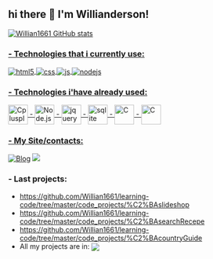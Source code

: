 ## hi there :wave: I'm Willianderson!

<div align="start">
  <a href="https://github.com/Willian1661">
 
 ![Willian1661 GitHub stats](https://github-readme-stats.vercel.app/api?username=Willian1661&show_icons=true&theme=dracula&count_private=true)
  
</div>

### - Technologies that i currently use:

<div style="display: inline_block">
  <img align="center" alt="html5" src="https://img.shields.io/badge/HTML5-E34F26?style=for-the-badge&logo=html5&logoColor=white" />
  <img align="center" alt="css" src="https://img.shields.io/badge/CSS3-1572B6?style=for-the-badge&logo=css3&logoColor=white" />
  <img align="center" alt="js" src="https://img.shields.io/badge/JavaScript-F7DF1E?style=for-the-badge&logo=javascript&logoColor=black" />
  <img align="center" alt="nodejs" src="https://img.shields.io/badge/Node.js-43853D?style=for-the-badge&logo=node.js&logoColor=white" />
</div>

### - Technologies i'have already used:
<img align="center" alt="Cplusplus" src="https://cdn.jsdelivr.net/gh/devicons/devicon/icons/cplusplus/cplusplus-original.svg" width="40px"/> -
<img align="center" alt="Node.js" src="https://cdn.jsdelivr.net/gh/devicons/devicon/icons/nodejs/nodejs-original.svg" width="40px"/> -
<img align="center" alt="jquery" src="https://cdn.jsdelivr.net/gh/devicons/devicon/icons/jquery/jquery-original.svg" width="40px"/> -
<img align="center" alt="sqlite" src="https://cdn.jsdelivr.net/gh/devicons/devicon/icons/sqlite/sqlite-plain-wordmark.svg" width="40px"/> -
<img align="center" alt="C" src="https://cdn.jsdelivr.net/gh/devicons/devicon/icons/c/c-original.svg" width="40px"/> -
<img align="center" alt="C" src="https://cdn.jsdelivr.net/gh/devicons/devicon/icons/npm/npm-original-wordmark.svg" width="40px"/>
 
 
 ### - My Site/contacts:
 
[![Blog](https://img.shields.io/website?label=MYprofile&style=for-the-badge&url=https://www.myprofile.pro/willian)](https://www.myprofile.pro/willian)
  <a href="https://www.linkedin.com/in/williansn/" target="_blank"><img src="https://img.shields.io/badge/-LinkedIn-%230077B5?style=for-the-badge&logo=linkedin&logoColor=white" target="_blank"></a> 
</div>

### - Last projects:
- https://github.com/Willian1661/learning-code/tree/master/code_projects/%C2%BAslideshop
- https://github.com/Willian1661/learning-code/tree/master/code_projects/%C2%BAsearchRecepe
- https://github.com/Willian1661/learning-code/tree/master/code_projects/%C2%BAcountryGuide
- All my projects are in: <a href="https://github.com/Willian1661/learning-code/tree/master">
<img  align="center" src="https://img.shields.io/badge/learning-code-100000?style=for-the-badge&logo=github&logoColor=white"></a>
